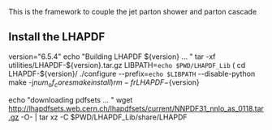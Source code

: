 This is the framework to couple the jet parton shower and parton cascade

## Install the LHAPDF ##
version="6.5.4"
echo "Building LHAPDF ${version} ... "
tar -xf utilities/LHAPDF-${version}.tar.gz
LIBPATH=`echo $PWD/LHAPDF_Lib`
(
    cd LHAPDF-${version}/
    ./configure --prefix=`echo $LIBPATH` --disable-python
    make -j${num_of_cores}
    make install
)
rm -fr LHAPDF-${version}

echo "downloading pdfsets ... "
wget http://lhapdfsets.web.cern.ch/lhapdfsets/current/NNPDF31_nnlo_as_0118.tar.gz -O- | tar xz -C $PWD/LHAPDF_Lib/share/LHAPDF


